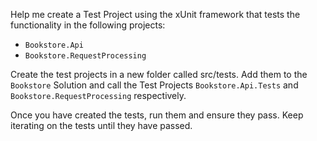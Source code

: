 Help me create a Test Project using the xUnit framework that tests the functionality in the following projects:

- `Bookstore.Api`
- `Bookstore.RequestProcessing`

Create the test projects in a new folder called src/tests. Add them to the `Bookstore` Solution and call the Test Projects `Bookstore.Api.Tests` and `Bookstore.RequestProcessing` respectively.

Once you have created the tests, run them and ensure they pass. Keep iterating on the tests until they have passed.
